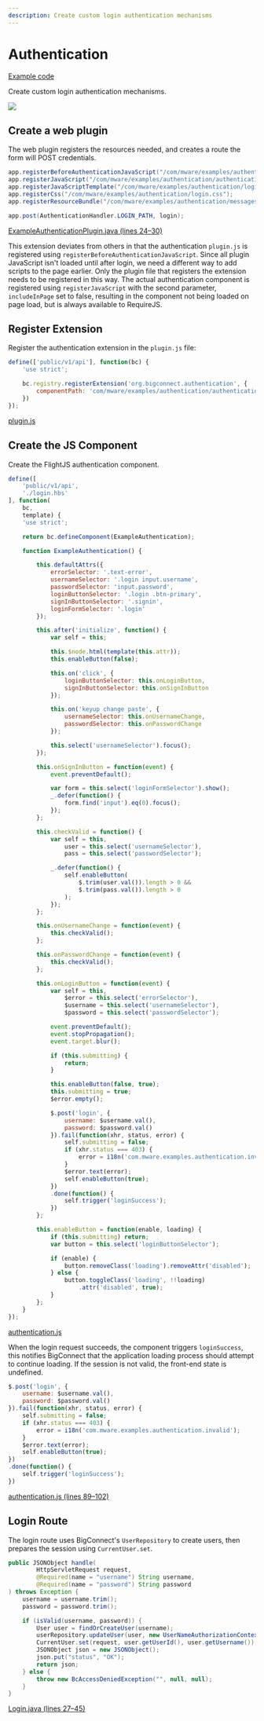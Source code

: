 ```yaml
---
description: Create custom login authentication mechanisms
---
```


# Authentication

[Example code](https://github.com/mware-solutions/doc-examples/blob/master/extension-authentication)

Create custom login authentication mechanisms.

![](../../../../.gitbook/assets/image%20%289%29.png)

## Create a web plugin

The web plugin registers the resources needed, and creates a route the form will POST credentials. 

```java
app.registerBeforeAuthenticationJavaScript("/com/mware/examples/authentication/plugin.js");
app.registerJavaScript("/com/mware/examples/authentication/authentication.js", false);
app.registerJavaScriptTemplate("/com/mware/examples/authentication/login.hbs");
app.registerCss("/com/mware/examples/authentication/login.css");
app.registerResourceBundle("/com/mware/examples/authentication/messages.properties");

app.post(AuthenticationHandler.LOGIN_PATH, login);
```

[ExampleAuthenticationPlugin.java \(lines 24–30\)](https://github.com/mware-solutions/doc-examples/blob/master/extension-authentication/src/main/java/com/mware/examples/authentication/ExampleAuthenticationPlugin.java#L24-L30)

This extension deviates from others in that the authentication `plugin.js` is registered using `registerBeforeAuthenticationJavaScript`. Since all plugin JavaScript isn't loaded until after login, we need a different way to add scripts to the page earlier. Only the plugin file that registers the extension needs to be registered in this way. The actual authentication component is registered using `registerJavaScript` with the second parameter, `includeInPage` set to false, resulting in the component not being loaded on page load, but is always available to RequireJS.

## Register Extension

Register the authentication extension in the `plugin.js` file:

```javascript
define(['public/v1/api'], function(bc) {
    'use strict';

    bc.registry.registerExtension('org.bigconnect.authentication', {
        componentPath: 'com/mware/examples/authentication/authentication'
    })
});
```

[plugin.js](https://github.com/mware-solutions/doc-examples/blob/master/extension-authentication/src/main/resources/com/mware/examples/authentication/plugin.js)

## Create the JS Component

Create the FlightJS authentication component. 

```javascript
define([
    'public/v1/api',
    './login.hbs'
], function(
    bc,
    template) {
    'use strict';

    return bc.defineComponent(ExampleAuthentication);

    function ExampleAuthentication() {

        this.defaultAttrs({
            errorSelector: '.text-error',
            usernameSelector: '.login input.username',
            passwordSelector: 'input.password',
            loginButtonSelector: '.login .btn-primary',
            signInButtonSelector: '.signin',
            loginFormSelector: '.login'
        });

        this.after('initialize', function() {
            var self = this;

            this.$node.html(template(this.attr));
            this.enableButton(false);

            this.on('click', {
                loginButtonSelector: this.onLoginButton,
                signInButtonSelector: this.onSignInButton
            });

            this.on('keyup change paste', {
                usernameSelector: this.onUsernameChange,
                passwordSelector: this.onPasswordChange
            });

            this.select('usernameSelector').focus();
        });

        this.onSignInButton = function(event) {
            event.preventDefault();

            var form = this.select('loginFormSelector').show();
            _.defer(function() {
                form.find('input').eq(0).focus();
            });
        };

        this.checkValid = function() {
            var self = this,
                user = this.select('usernameSelector'),
                pass = this.select('passwordSelector');

            _.defer(function() {
                self.enableButton(
                    $.trim(user.val()).length > 0 &&
                    $.trim(pass.val()).length > 0
                );
            });
        };

        this.onUsernameChange = function(event) {
            this.checkValid();
        };

        this.onPasswordChange = function(event) {
            this.checkValid();
        };

        this.onLoginButton = function(event) {
            var self = this,
                $error = this.select('errorSelector'),
                $username = this.select('usernameSelector'),
                $password = this.select('passwordSelector');

            event.preventDefault();
            event.stopPropagation();
            event.target.blur();

            if (this.submitting) {
                return;
            }

            this.enableButton(false, true);
            this.submitting = true;
            $error.empty();

            $.post('login', {
                username: $username.val(),
                password: $password.val()
            }).fail(function(xhr, status, error) {
                self.submitting = false;
                if (xhr.status === 403) {
                    error = i18n('com.mware.examples.authentication.invalid');
                }
                $error.text(error);
                self.enableButton(true);
            })
            .done(function() {
                self.trigger('loginSuccess');
            })
        };

        this.enableButton = function(enable, loading) {
            if (this.submitting) return;
            var button = this.select('loginButtonSelector');

            if (enable) {
                button.removeClass('loading').removeAttr('disabled');
            } else {
                button.toggleClass('loading', !!loading)
                    .attr('disabled', true);
            }
        };
    }
});
```

[authentication.js](https://github.com/mware-solutions/doc-examples/blob/master/extension-authentication/src/main/resources/com/mware/examples/authentication/authentication.js)

When the login request succeeds, the component triggers `loginSuccess`, this notifies BigConnect that the application loading process should attempt to continue loading. If the session is not valid, the front-end state is undefined.

```javascript
$.post('login', {
    username: $username.val(),
    password: $password.val()
}).fail(function(xhr, status, error) {
    self.submitting = false;
    if (xhr.status === 403) {
        error = i18n('com.mware.examples.authentication.invalid');
    }
    $error.text(error);
    self.enableButton(true);
})
.done(function() {
    self.trigger('loginSuccess');
})
```

[authentication.js \(lines 89–102\)](https://github.com/mware-solutions/doc-examples/blob/master/extension-authentication/src/main/resources/com/mware/examples/authentication/authentication.js#L89-L102)

## Login Route

The login route uses BigConnect's `UserRepository` to create users, then prepares the session using `CurrentUser.set`.

```java
public JSONObject handle(
        HttpServletRequest request,
        @Required(name = "username") String username,
        @Required(name = "password") String password
) throws Exception {
    username = username.trim();
    password = password.trim();

    if (isValid(username, password)) {
        User user = findOrCreateUser(username);
        userRepository.updateUser(user, new UserNameAuthorizationContext(username, RemoteAddressUtil.getClientIpAddr(request)));
        CurrentUser.set(request, user.getUserId(), user.getUsername());
        JSONObject json = new JSONObject();
        json.put("status", "OK");
        return json;
    } else {
        throw new BcAccessDeniedException("", null, null);
    }
}
```

[Login.java \(lines 27–45\)](https://github.com/mware-solutions/doc-examples/blob/master/extension-authentication/src/main/java/com/mware/examples/authentication/Login.java#L27-L45)

